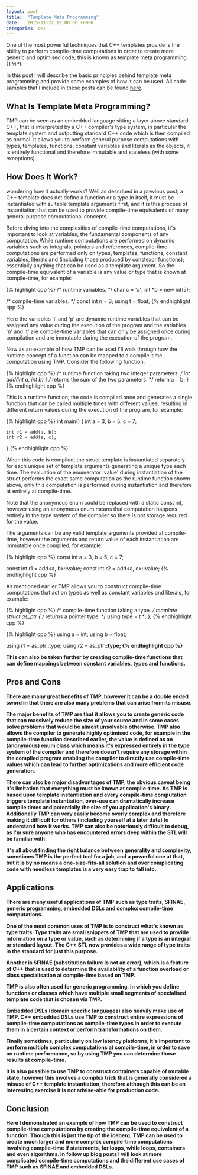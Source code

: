 ```yaml
---
layout: post
title:  "Template Meta Programming"
date:   2015-11-22 12:00:00 +0000
categories: c++
---
```


One of the most powerful techniques that C++ templates provide is the ability to perform compile-time computations in order to create more generic and optimised code; this is known as template meta programming (TMP).

In this post I will describe the basic principles behind template meta programming and provide some examples of how it can be used. All code samples that I include in these posts can be found [here][cpp-samples].

## What Is Template Meta Programming?

TMP can be seen as an embedded language sitting a layer above standard C++, that is interpreted by a C++ compiler's type system, in particular the template system and outputting standard C++ code which is then compiled as normal. It allows you to perform general purpose computations with types, templates, functions, constant variables and literals as the objects, it is entirely functional and therefore immutable and stateless (with some exceptions).

## How Does It Work?

wondering how it actually works? Well as described in a previous post; a C++ template does not define a function or a type in itself, it must be instantiated with suitable template arguments first, and it is this process of instantiation that can be used to provide compile-time equivalents of many general purpose computational concepts.

Before diving into the complexities of compile-time computations, it's important to look at variables; the fundamental components of any computation. While runtime computations are performed on dynamic variables such as integrals, pointers and references, compile-time computations are performed only on types, templates, functions, constant variables, literals and (including those produced by constexpr functions); essentially anything that can be used as a template argument. So the compile-time equivalent of a variable is any value or type that is known at compile-time, for example:

{% highlight cpp %}
/* runtime variables. */
char c = 'a';
int *p = new int(5);
 
/* compile-time variables. */
const int n = 3;
using t = float;
{% endhighlight cpp %}

Here the variables 'i' and 'p' are dynamic runtime variables that can be assigned any value during the execution of the program and the variables 'n' and 't' are compile-time variables that can only be assigned once during compilation and are immutable during the execution of the program.

Now as an example of how TMP can be used i'll walk through how the runtime concept of a function can be mapped to a compile-time computation using TMP. Consider the following function:

{% highlight cpp %}
/* runtime function taking two integer parameters. */
int add(int a, int b) {
    /* returns the sum of the two parameters. */
    return a + b;
}
{% endhighlight cpp %}

This is a runtime function; the code is compiled once and generates a single function that can be called multiple times with different values, resulting in different return values during the execution of the program, for example:

{% highlight cpp %}
int main() {
    int a = 3, b = 5, c = 7;
 
    int r1 = add(a, b);
    int r2 = add(a, c);
}
{% endhighlight cpp %}

When this code is compiled, the struct template is instantiated separately for each unique set of template arguments generating a unique type each time. The evaluation of the enumerator 'value' during instantiation of the struct performs the exact same computation as the runtime function shown above, only this computation is performed during instantiation and therefore at entirely at compile-time.

Note that the anonymous enum could be replaced with a static const int, however using an anonymous enum means that computation happens entirely in the type system of the compiler so there is not storage required for the value.

The arguments can be any valid template arguments provided at compile-time, however the arguments and return value of each instantiation are immutable once compiled, for example:

{% highlight cpp %}
const int a = 3, b = 5, c = 7;
 
const int r1 = add<a, b>::value;
const int r2 = add<a, c>::value;
{% endhighlight cpp %}

As mentioned earlier TMP allows you to construct compile-time computations that act on types as well as constant variables and literals, for example:

{% highlight cpp %}
/* compile-time function taking a type. */
template <typename t>
struct as_ptr {
    /* returns a pointer type. */
    using type = t *;
};
{% endhighlight cpp %}

{% highlight cpp %}
using a = int;
using b = float;
 
using r1 = as_ptr<a>::type;
using r2 = as_ptr<b>::type;
{% endhighlight cpp %}

This can also be taken further by creating compile-time functions that can define mappings between constant variables, types and functions.

## Pros and Cons

There are many great benefits of TMP, however it can be a double ended sword in that there are also many problems that can arise from its misuse.

The major benefits of TMP are that it allows you to create generic code that can massively reduce the size of your source and in some cases solve problems that would be almost unsolvable otherwise. TMP also allows the compiler to generate highly optimised code, for example in the compile-time function described earlier, the value is defined as an (anonymous) enum class which means it's expressed entirely in the type system of the compiler and therefore doesn't require any storage within the compiled program enabling the compiler to directly use compile-time values which can lead to further optimizations and more efficient code generation.

There can also be major disadvantages of TMP, the obvious caveat being it's limitation that everything must be known at compile-time. As TMP is based upon template instantiation and every compile-time computation triggers template instantiation, over-use can dramatically increase compile times and potentially the size of you application's binary. Additionally TMP can very easily become overly complex and therefore making it difficult for others (including yourself at a later date) to understand how it works. TMP can also be notoriously difficult to debug, as I'm sure anyone who has encountered errors deep within the STL will be familiar with.

It's all about finding the right balance between generality and complexity, sometimes TMP is the perfect tool for a job, and a powerful one at that, but it is by no means a one-size-fits-all solution and over complicating code with needless templates is a very easy trap to fall into.

## Applications

There are many useful applications of TMP such as type traits, SFINAE, generic programming, embedded DSLs and complex compile-time computations.

One of the most common uses of TMP is to construct what's known as type traits. Type traits are small snippets of TMP that are used to provide information on a type or value, such as determining if a type is an integral or standard layout. The C++ STL now provides a wide range of type traits in the standard for just this purpose.

Another is SFINAE (substitution failure is not an error), which is a feature of C++ that is used to determine the availability of a function overload or class specialisation at compile-time based on TMP.

TMP is also often used for generic programming, in which you define functions or classes which have multiple small segments of specialised template code that is chosen via TMP.

Embedded DSLs (domain specific languages) also heavily make use of TMP. C++ embedded DSLs use TMP to construct entire expressions of compile-time computations as compile-time types in order to execute them in a certain context or perform transformations on them.

Finally sometimes, particularly on low latency platforms, it's important to perform multiple complex computations at compile-time, in order to save on runtime performance, so by using TMP you can determine those results at compile-time.

It is also possible to use TMP to construct containers capable of mutable state, however this involves a complex trick that is generally considered a misuse of C++ template instantiation, therefore although this can be an interesting exercise it is not advise-able for production code.

## Conclusion

Here I demonstrated an example of how TMP can be used to construct compile-time computations by creating the compile-time equivalent of a function. Though this is just the tip of the iceberg, TMP can be used to create much larger and more complex compile-time computations involving compile-time if statements, for loops, while loops, containers and even algorithms. In follow up blog posts I will look at more complicated compile-time computations and the different use cases of TMP such as SFINAE and embedded DSLs.

[cpp-samples]: https://github.com/AerialMantis/cpp_samples/tree/master/blog